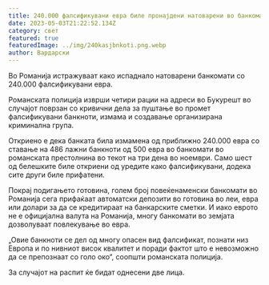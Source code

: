 ```yaml
---
title: 240.000 фалсификувани евра биле пронајдени натоварени во банкомати во Романија
date: 2023-05-03T21:22:52.134Z
category: свет
featured: true
featuredImage: ../img/240kasjbnkoti.png.webp
author: Вардарски
---
```


Во Романија истражуваат како испаднало натоварени банкомати со 240.000 фалсификувани евра.

Романската полиција изврши четири рации на адреси во Букурешт во случајот поврзан со кривични дела за пуштање во промет фалсификувани банкноти, измама и создавање организирана криминална група.

Откриено е дека банката била измамена од приближно 240.000 евра со ставање на 486 лажни банкноти од 500 евра во банкомати во романската престолнина во текот на три дена во ноември. Само шест од белешките биле откриени од уредите како фалсификувани, додека сите други биле прифатени.

Покрај подигањето готовина, голем број повеќенаменски банкомати во Романија сега прифаќаат автоматски депозити во готовина во леи, евра или долари за да се кредитираат на банкарските сметки. И иако еврото не е официјална валута на Романија, многу банкомати во земјата дозволуваат повлекување во евра.

„Овие банкноти се дел од многу опасен вид фалсификат, познати низ Европа и по нивниот висок квалитет и поради фактот што е невозможно да се препознаат со голо око“, соопшти романската полиција.

За случајот на распит ќе бидат однесени две лица.
